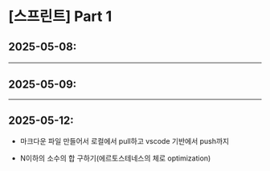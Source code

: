 # [스프린트] Part 1 

## 2025-05-08:
#### 
---
## 2025-05-09:
---
## 2025-05-12: 
- 마크다운 파일 만들어서 로컬에서 pull하고 vscode 기반에서 push까지

- N이하의 소수의 합 구하기(에르토스테네스의 체로 optimization)
